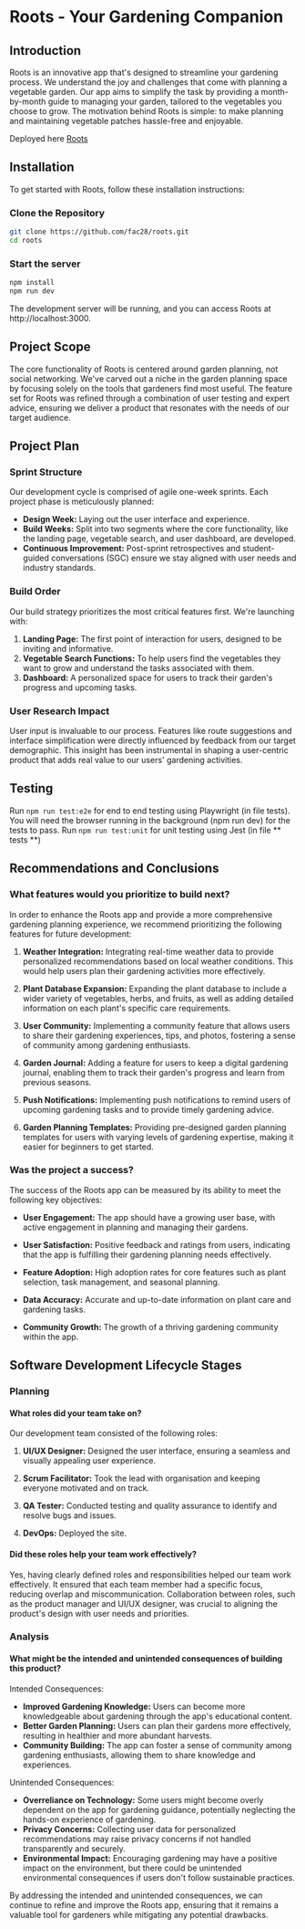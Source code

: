 # Roots - Your Gardening Companion

## Introduction

Roots is an innovative app that's designed to streamline your gardening process. We understand the joy and challenges that come with planning a vegetable garden. Our app aims to simplify the task by providing a month-by-month guide to managing your garden, tailored to the vegetables you choose to grow. The motivation behind Roots is simple: to make planning and maintaining vegetable patches hassle-free and enjoyable.

Deployed here [Roots](https://roots-bice.vercel.app)

## Installation

To get started with Roots, follow these installation instructions:

### Clone the Repository

```bash
git clone https://github.com/fac28/roots.git
cd roots
```

### Start the server

```bash
npm install
npm run dev
```

The development server will be running, and you can access Roots at http://localhost:3000.

## Project Scope

The core functionality of Roots is centered around garden planning, not social networking. We've carved out a niche in the garden planning space by focusing solely on the tools that gardeners find most useful. The feature set for Roots was refined through a combination of user testing and expert advice, ensuring we deliver a product that resonates with the needs of our target audience.

## Project Plan

### Sprint Structure

Our development cycle is comprised of agile one-week sprints. Each project phase is meticulously planned:

- **Design Week:** Laying out the user interface and experience.
- **Build Weeks:** Split into two segments where the core functionality, like the landing page, vegetable search, and user dashboard, are developed.
- **Continuous Improvement:** Post-sprint retrospectives and student-guided conversations (SGC) ensure we stay aligned with user needs and industry standards.

### Build Order

Our build strategy prioritizes the most critical features first. We're launching with:

1. **Landing Page:** The first point of interaction for users, designed to be inviting and informative.
2. **Vegetable Search Functions:** To help users find the vegetables they want to grow and understand the tasks associated with them.
3. **Dashboard:** A personalized space for users to track their garden's progress and upcoming tasks.

### User Research Impact

User input is invaluable to our process. Features like route suggestions and interface simplification were directly influenced by feedback from our target demographic. This insight has been instrumental in shaping a user-centric product that adds real value to our users' gardening activities.

## Testing

Run `npm run test:e2e` for end to end testing using Playwright (in file tests). You will need the browser running in the background (npm run dev) for the tests to pass.
Run `npm run test:unit` for unit testing using Jest (in file ** tests **)

## Recommendations and Conclusions

### What features would you prioritize to build next?

In order to enhance the Roots app and provide a more comprehensive gardening planning experience, we recommend prioritizing the following features for future development:

1. **Weather Integration:** Integrating real-time weather data to provide personalized recommendations based on local weather conditions. This would help users plan their gardening activities more effectively.

2. **Plant Database Expansion:** Expanding the plant database to include a wider variety of vegetables, herbs, and fruits, as well as adding detailed information on each plant's specific care requirements.

3. **User Community:** Implementing a community feature that allows users to share their gardening experiences, tips, and photos, fostering a sense of community among gardening enthusiasts.

4. **Garden Journal:** Adding a feature for users to keep a digital gardening journal, enabling them to track their garden's progress and learn from previous seasons.

5. **Push Notifications:** Implementing push notifications to remind users of upcoming gardening tasks and to provide timely gardening advice.

6. **Garden Planning Templates:** Providing pre-designed garden planning templates for users with varying levels of gardening expertise, making it easier for beginners to get started.

### Was the project a success?

The success of the Roots app can be measured by its ability to meet the following key objectives:

- **User Engagement:** The app should have a growing user base, with active engagement in planning and managing their gardens.

- **User Satisfaction:** Positive feedback and ratings from users, indicating that the app is fulfilling their gardening planning needs effectively.

- **Feature Adoption:** High adoption rates for core features such as plant selection, task management, and seasonal planning.

- **Data Accuracy:** Accurate and up-to-date information on plant care and gardening tasks.

- **Community Growth:** The growth of a thriving gardening community within the app.

## Software Development Lifecycle Stages

### Planning

#### What roles did your team take on?

Our development team consisted of the following roles:

1. **UI/UX Designer:** Designed the user interface, ensuring a seamless and visually appealing user experience.

2. **Scrum Facilitator:** Took the lead with organisation and keeping everyone motivated and on track.
3. **QA Tester:** Conducted testing and quality assurance to identify and resolve bugs and issues.

4. **DevOps:** Deployed the site.

#### Did these roles help your team work effectively?

Yes, having clearly defined roles and responsibilities helped our team work effectively. It ensured that each team member had a specific focus, reducing overlap and miscommunication. Collaboration between roles, such as the product manager and UI/UX designer, was crucial to aligning the product's design with user needs and priorities.

### Analysis

#### What might be the intended and unintended consequences of building this product?

Intended Consequences:

- **Improved Gardening Knowledge:** Users can become more knowledgeable about gardening through the app's educational content.
- **Better Garden Planning:** Users can plan their gardens more effectively, resulting in healthier and more abundant harvests.
- **Community Building:** The app can foster a sense of community among gardening enthusiasts, allowing them to share knowledge and experiences.

Unintended Consequences:

- **Overreliance on Technology:** Some users might become overly dependent on the app for gardening guidance, potentially neglecting the hands-on experience of gardening.
- **Privacy Concerns:** Collecting user data for personalized recommendations may raise privacy concerns if not handled transparently and securely.
- **Environmental Impact:** Encouraging gardening may have a positive impact on the environment, but there could be unintended environmental consequences if users don't follow sustainable practices.

By addressing the intended and unintended consequences, we can continue to refine and improve the Roots app, ensuring that it remains a valuable tool for gardeners while mitigating any potential drawbacks.
